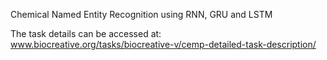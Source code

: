 Chemical Named Entity Recognition using RNN, GRU and LSTM

The task details can be accessed at: www.biocreative.org/tasks/biocreative-v/cemp-detailed-task-description/
